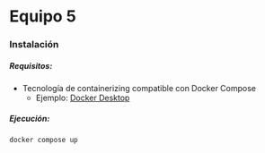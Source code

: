 # Equipo 5

### Instalación

##### Requisitos:

- Tecnología de containerizing compatible con Docker Compose
  - Ejemplo: [Docker Desktop](https://www.docker.com/products/docker-desktop/)

##### Ejecución:

```
docker compose up
```
